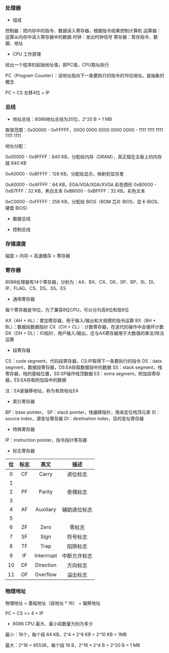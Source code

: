 ### 处理器

* 组成

控制器：把内存中的指令、数据读入寄存器，根据指令结果控制计算机
运算器：运算从内存中读入寄存器中的数据
时钟：发出时钟信号
寄存器：暂存指令、数据、地址


* CPU 工作原理

给出一个程序的起始地址值，即PC值，CPU取址执行

PC（Program Counter）：该地址指向下一条要执行的指令的16位地址，是抽象的概念

PC = CS 左移4位 + IP


### 总线

* 地址总线：8086地址总线为20位，2^20 B = 1 MB

取值范围：0x00000 - 0xFFFFF，0000 0000 0000 0000 0000 - 1111 1111 1111 1111 1111


地址分配：

0x00000 - 0x9FFFF：640 KB，分配给内存（DRAM），真正插在主板上的内存就 640 KB


0xA0000 - 0xBFFFF：128 KB，分配给显示，映射到显存里

0xA0000 - 0xAFFFF：64 KB，EGA/VGA/XGA/XVGA 彩色图形
0xB0000 - 0xB7FFF：32 KB，黑白文本
0xB8000 - 0xBFFFF：32 KB，彩色文本


0xC0000 - 0xFFFFF：256 KB，分配给 BIOS（ROM 芯片 BIOS、显卡 BIOS、硬盘 BIOS）


* 数据总线


* 控制总线


### 存储速度

磁盘 < 内存 < 高速缓存 < 寄存器


### 寄存器

8086处理器有14个寄存器，分别为：AX、BX、CX、DX、SP、BP、SI、DI、IP、FLAG、CS、DS、SS、ES


* 通用寄存器

每个寄存器是16位，为了兼容8位CPU，可以分为高8位和低8位

AX（AH + AL）：累加寄存器，用于输入/输出和大规模的指令运算
BX（BH + BL）：数据段数据指针
CX（CH + CL）：计数寄存器，在迭代的操作中会循环计数
DX（DH + DL）：IO指针，用户输入/输出，还与AX寄存器用于大数值的乘法/除法运算


* 段寄存器

CS：code segment，代码段寄存器，CS:IP取得下一条要执行的指令
DS：data segment，数据段寄存器，DS:EA存取数据段中的数据
SS：stack segment，栈寄存器，栈的基础位置，SS:SP操作栈顶数据
ES：extra segment，附加段寄存器，ES:EA存取附加段中的数据

注：EA是偏移地址，称为有效地址EA


* 索引寄存器

BP：base pointer，
SP：stack pointer，栈偏移指针，用来定位栈顶元素
SI：source index，源变址寄存器
DI：destination index，目的变址寄存器


* 特殊寄存器

IP：instruction pointer，指令指针寄存器


* 标志寄存器

|  位  | 标志 |    英文    |     描述     |
| :--: | :--: | :--------: | :----------: |
|  0   |  CF  |   Carry    |   进位标志   |
|  1   |      |            |              |
|  2   |  PF  |   Parity   |   奇偶标志   |
|  3   |      |            |              |
|  4   |  AF  | Auxiliary  | 辅助进位标志 |
|  5   |      |            |              |
|  6   |  ZF  |    Zero    |    零标志    |
|  7   |  SF  |    Sign    |   符号标志   |
|  8   |  TF  |    Trap    |   陷阱标志   |
|  9   |  IF  | Interrrupt | 中断允许标志 |
|  10  |  DF  | Direction  |   方向标志   |
|  11  |  OF  |  Overflow  |   溢出标志   |


### 物理地址

物理地址 = 基础地址（段地址 * 16） + 偏移地址

PC = CS << 4 + IP


* 8086 CPU 最大、最小段数量为别为多少

最小：16个，每个段 64 KB，2^4 * 2^6 KB = 2^10 KB = 1MB

最大：2^16 = 65536，每个段 16 B，2^16 * 2^4 B = 2^20 B = 1 MB
